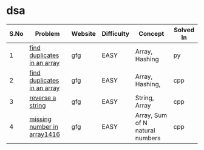 # dsa

|S.No| Problem | Website | Difficulty | Concept |Solved In|
| ----------- | ----------- | ----------- | ----------- | ----------- | ----------- |
| 1 | [find duplicates in an array](https://www.geeksforgeeks.org/problems/find-duplicates-in-an-array/1) | gfg | EASY | Array, Hashing|py|
| 2 | [find duplicates in an array](https://www.geeksforgeeks.org/problems/find-duplicates-in-an-array/1) | gfg | EASY | Array, Hashing,|cpp|
| 3 | [reverse a string](https://www.geeksforgeeks.org/problems/reverse-a-string/1) | gfg | EASY | String, Array|cpp|
| 4 | [missing number in array1416](https://www.geeksforgeeks.org/problems/missing-number-in-array1416/1) | gfg | EASY | Array, Sum of N natural numbers|cpp|
